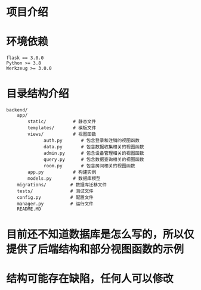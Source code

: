 # 项目介绍
  
# 环境依赖
    flask == 3.0.0
    Python >= 3.8
    Werkzeug >= 3.0.0   

# 目录结构介绍
```
backend/
    app/
        static/          # 静态文件
        templates/       # 模板文件
        views/           # 视图函数
              auth.py       # 包含登录和注销的视图函数  
              data.py       # 包含数据收集相关的视图函数
              admin.py      # 包含设备管理相关的视图函数
              query.py      # 包含数据查询相关的视图函数
              room.py       # 包含房间相关的视图函数
        app.py           # 构建实例
        models.py        # 数据库模型
    migrations/         # 数据库迁移文件
    tests/              # 测试文件
    config.py           # 配置文件
    manager.py          # 运行文件
    README.MD        
```
# 目前还不知道数据库是怎么写的，所以仅提供了后端结构和部分视图函数的示例
# 结构可能存在缺陷，任何人可以修改